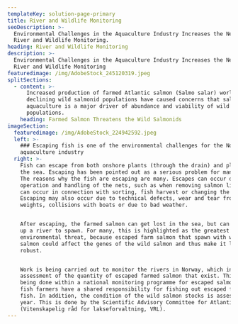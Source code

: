 ```yaml
---
templateKey: solution-page-primary
title: River and Wildlife Monitoring
seoDescription: >-
  Environmental Challenges in the Aquaculture Industry Increases the Need for
  River and Wildlife Monitoring.
heading: River and Wildlife Monitoring
description: >-
  Environmental Challenges in the Aquaculture Industry Increases the Need for
  River and Wildlife Monitoring 
featuredimage: /img/AdobeStock_245120319.jpeg
splitSections:
  - content: >-
      Increased production of farmed Atlantic salmon (Salmo salar) worldwide and
      declining wild salmonid populations have caused concerns that salmon
      aquaculture is a major driver of abundance and viability of wild salmonid
      populations.
    heading: Farmed Salmon Threatens the Wild Salmonids
imageSection:
  featuredimage: /img/AdobeStock_224942592.jpeg
  left: >-
    ### Escaping fish is one of the environmental challenges for the Norwegian
    aquaculture industry
  right: >-
    Fish can escape from both onshore plants (through the drain) and plants in
    the sea. Escaping has been pointed out as a serious problem for many years.
    The reasons why the fish are escaping are many. Escapes can occur during
    operation and handling of the nets, such as when removing salmon lice, or it
    can occur in connection with sorting, fish harvest or changing the nets.
    Escaping may also occur due to technical defects, wear and tear from
    weights, collisions with boats or due to bad weather.


    After escaping, the farmed salmon can get lost in the sea, but can also swim
    up a river to spawn. For many, this is highlighted as the greatest
    environmental threat, because escaped farm salmon that spawn with wild
    salmon could affect the genes of the wild salmon and thus make it less
    robust.


    Work is being carried out to monitor the rivers in Norway, which includes
    assessment of the quantity of escaped farmed salmon that exist. This work is
    being done within a national monitoring programme for escaped salmon. The
    fish farmers have a shared responsibility for fishing out escaped farmed
    fish. In addition, the condition of the wild salmon stocks is assessed every
    year. This is done by the Scientific Advisory Committee for Atlantic Salmon
    (Vitenskapelig råd for lakseforvaltning, VRL).
---
```


